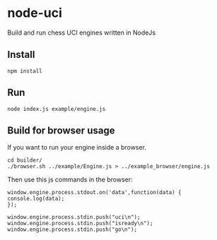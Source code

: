 # node-uci
Build and run chess UCI engines written in NodeJs

## Install
```
npm install
```

## Run 
```
node index.js example/engine.js
```

## Build for browser usage
If you want to run your engine inside a browser.

```
cd builder/
./browser.sh ../example/Engine.js > ../example_browser/engine.js 
```

Then use this js commands in the browser:

```
window.engine.process.stdout.on('data',function(data) {
console.log(data);
});

window.engine.process.stdin.push("uci\n");
window.engine.process.stdin.push("isready\n");
window.engine.process.stdin.push("go\n");
```